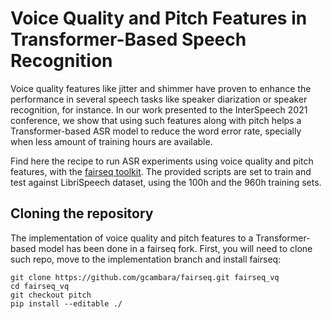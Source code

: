 # Voice Quality and Pitch Features in Transformer-Based Speech Recognition

Voice quality features like jitter and shimmer have proven to enhance the performance in several speech tasks like speaker diarization or speaker recognition, for instance. In our work presented to the InterSpeech 2021 conference, we show that using such features along with pitch helps a Transformer-based ASR model to reduce the word error rate, specially when less amount of training hours are available.

Find here the recipe to run ASR experiments using voice quality and pitch features, with the [fairseq toolkit](https://github.com/pytorch/fairseq). The provided scripts are set to train and test against LibriSpeech dataset, using the 100h and the 960h training sets.

## Cloning the repository

The implementation of voice quality and pitch features to a Transformer-based model has been done in a fairseq fork. First, you will need to clone such repo, move to the implementation branch and install fairseq:

```
git clone https://github.com/gcambara/fairseq.git fairseq_vq
cd fairseq_vq
git checkout pitch
pip install --editable ./
```
